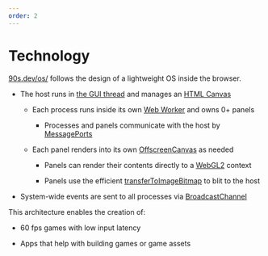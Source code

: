 ```yaml
---
order: 2
---
```


# Technology


[90s.dev/os/](/os/) follows the design of a lightweight OS inside the browser.

* The host runs in [the GUI thread](https://developer.mozilla.org/en-US/docs/Glossary/Main_thread) and manages an [HTML Canvas](https://developer.mozilla.org/en-US/docs/Web/API/Canvas_API)

  * Each process runs inside its own [Web Worker](https://developer.mozilla.org/en-US/docs/Web/API/Worker/Worker) and owns 0+ panels

    * Processes and panels communicate with the host by [MessagePorts](https://developer.mozilla.org/en-US/docs/Web/API/MessagePort)

  * Each panel renders into its own [OffscreenCanvas](https://developer.mozilla.org/en-US/docs/Web/API/OffscreenCanvas) as needed

    * Panels can render their contents directly to a [WebGL2](https://developer.mozilla.org/en-US/docs/Web/API/WebGL2RenderingContext) context

    * Panels use the efficient [transferToImageBitmap](https://developer.mozilla.org/en-US/docs/Web/API/OffscreenCanvas/transferToImageBitmap) to blit to the host

* System-wide events are sent to all processes via [BroadcastChannel](https://developer.mozilla.org/en-US/docs/Web/API/BroadcastChannel)

This architecture enables the creation of:

* 60 fps games with low input latency

* Apps that help with building games or game assets
